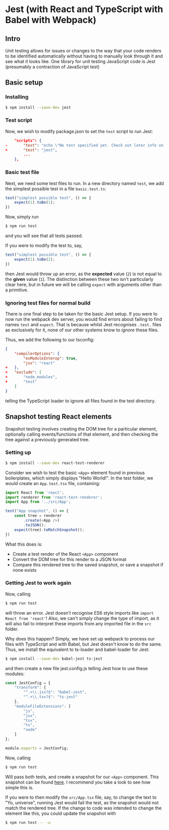 # Jest (with React and TypeScript with Babel with Webpack)

## Intro

Unit testing allows for issues or changes to the way that your code renders to be identified automatically without having to manually look through it and see what it looks like.
One library for unit testing JavaScript code is Jest (presumably a contraction of JavaScript test)

## Basic setup

### Installing

```bash
$ npm install --save-dev jest
```

### Test script

Now, we wish to modify package.json to set the `test` script to run Jest:

```json
    "scripts": {
-       "test": "echo \"No test specified yet. Check out later info on jest.\" && exit 1",
+       "test": "jest",
        ...
    },
```

### Basic test file

Next, we need some test files to run.
In a new directory named `test`, we add the simplest possible test in a file `basic.test.ts`:

```js
test("simplest possible test", () => {
    expect(1).toBe(1);
})
```

Now, simply run 

```bash
$ npm run test
```

and you will see that all tests passed.

If you were to modify the test to, say,

```js
test("simplest possible test", () => {
    expect(1).toBe(2);
})
```

then Jest would throw up an error, as the __expected__ value (`2`) is not equal to the __given__ value (`1`).
The distinction between these two isn't particularly clear here, but in future we will be calling `expect` with arguments other than a primitive.

### Ignoring test files for normal build

There is one final step to be taken for the basic Jest setup.
If you were to now run the webpack dev server, you would find errors about failing to find names `test` and `expect`.
That is because whilst Jest recognises `.test.` files as exclusively for it, none of our other systems know to _ignore_ these files.

Thus, we add the following to our tsconfig:

```json
{
    "compilerOptions": {
        "esModuleInterop": true,
        "jsx": "react"
+   },
+   "exclude": [
+       "node_modules",
+       "test"
    ]
}
```

telling the TypeScript loader to ignore all files found in the test directory.


## Snapshot testing React elements

Snapshot testing involves creating the DOM tree for a particular element, optionally calling events/functions of that element, and then checking the tree against a previously generated tree.

### Setting up

```bash
$ npm install --save-dev react-test-renderer
```

Consider we wish to test the basic `<App>` element found in previous boilerplates, which simply displays "Hello World!".
In the test folder, we would create an `App.test.tsx` file, containing:

```js
import React from 'react';
import renderer from 'react-test-renderer';
import App from '../src/App';

test("App snapshot", () => {
    const tree = renderer
        .create(<App />)
        .toJSON();
    expect(tree).toMatchSnapshot();
})
```

What this does is:

- Create a test render of the React `<App>` component
- Convert the DOM tree for this render to a JSON format
- Compare this rendered tree to the saved snapshot, or save a snapshot if none exists

### Getting Jest to work again

Now, calling

```bash
$ npm run test
```

will throw an error. Jest doesn't recognise ES6 style imports like `import React from 'react'`!
Also, we can't simply change the type of import, as it will also fail to interpret these imports from any imported file in the `src` folder.

Why does this happen?
Simply, we have set up webpack to process our files with TypeScript and with Babel, but Jest doesn't know to do the same.
Thus, we install the equivalent to ts-loader and babel-loader for Jest:

```bash
$ npm install --save-dev babel-jest ts-jest
```

and then create a new file jest.config.js telling Jest how to use these modules:

```js
const JestConfig = {
    "transform": {
        "^.+\\.jsx?$": "babel-jest",
        "^.+\\.tsx?$": "ts-jest"
    },
    "moduleFileExtensions": [
        "js",
        "jsx",
        "tsx",
        "ts",
        "node"
    ]
};

module.exports = JestConfig;
```
Now, calling

```bash
$ npm run test
```

Will pass both tests, and create a snapshot for our `<App>` component.
This snapshot can be found [here](https://github.com/JR-Mitchell/npm-notes/blob/master/jest-demo/test/__snapshots__/App.test.tsx.snap).
I recommend you take a look to see how simple this is.

If you were to then modify the `src/App.tsx` file, say, to change the text to "Yo, universe", running Jest would fail the test, as the snapshot would not match the rendered tree.
If the change to code was intended to change the element like this, you could update the snapshot with

```bash
$ npm run test -- -u
```
